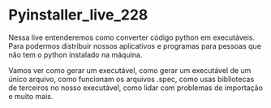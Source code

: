 # Pyinstaller_live_228

Nessa live entenderemos como converter código python em executáveis. Para podermos distribuir nossos aplicativos e programas para pessoas que não tem o python instalado na máquina.

Vamos ver como gerar um executável, como gerar um executável de um único arquivo, como funcionam os arquivos .spec, como usas bibliotecas de terceiros no nosso executável, como lidar com problemas de importação e muito mais.
